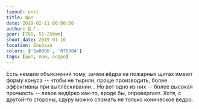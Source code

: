 ```yaml
---
layout: post
title: Щит
date: 2019-02-11 00:00:00
author: Д.Г.
gear: [70D, 55-250mm]
shoot_date: 2019-01-16
location: Ёльбаза
colors: ['1a090b', '070304']
tags: [щит, лом, ведро]
---
```

Есть немало объяснений тому, зачем вёдра на пожарных щитах имеют форму конуса -- чтобы не тырили, проще производить, более эффективны при выплёскивании... Но вот одно из них -- более высокая прочность -- левое ведёрко как-то, вроде бы, опровергает. Хотя, с другой-то стороны, сдуру можно сломать не только коническое ведро.

